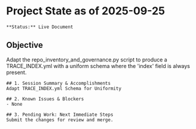# Project State as of 2025-09-25

    **Status:** Live Document

## Objective
Adapt the repo_inventory_and_governance.py script to produce a TRACE_INDEX.yml with a uniform schema where the 'index' field is always present.

    ## 1. Session Summary & Accomplishments
    Adapt TRACE_INDEX.yml Schema for Uniformity

    ## 2. Known Issues & Blockers
    - None

    ## 3. Pending Work: Next Immediate Steps
    Submit the changes for review and merge.
